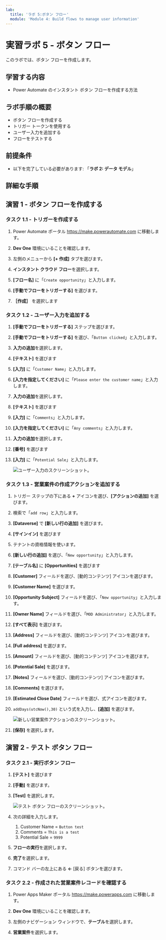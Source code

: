 ```yaml
---
lab:
  title: 'ラボ 5:ボタン フロー'
  module: 'Module 4: Build flows to manage user information'
---
```


# 実習ラボ 5 - ボタン フロー

このラボでは、ボタン フローを作成します。

## 学習する内容

- Power Automate のインスタント ボタン フローを作成する方法

## ラボ手順の概要

- ボタン フローを作成する
- トリガー トークンを使用する
- ユーザー入力を追加する
- フローをテストする
  
## 前提条件

- 以下を完了している必要があります: 「**ラボ 2: データ モデル**」

## 詳細な手順

## 演習 1 - ボタン フローを作成する

### タスク 1.1 - トリガーを作成する

1. Power Automate ポータル <https://make.powerautomate.com> に移動します。

1. **Dev One** 環境にいることを確認します。

1. 左側のメニューから **[+ 作成]** タブを選びます。

1. **インスタント クラウド フロー**を選択します。

1. **[フロー名]** に「`Create opportunity`」と入力します。

1. **[手動でフローをトリガーする]** を選びます。

1. **［作成］** を選択します

### タスク 1.2 - ユーザー入力を追加する

1. **[手動でフローをトリガーする]** ステップを選びます。

1. **[手動でフローをトリガーする]** を選び、「`Button clicked`」と入力します。

1. **入力の追加**を選択します。

1. **[テキスト]** を選びます

1. **[入力]** に「`Customer Name`」と入力します。

1. **[入力を指定してください]** に「`Please enter the customer name`」と入力します。

1. **入力の追加**を選択します。

1. **[テキスト]** を選びます

1. **[入力]** に「`Comments`」と入力します。

1. **[入力を指定してください]** に「`Any comments`」と入力します。

1. **入力の追加**を選択します。

1. **[番号]** を選びます

1. **[入力]** に「`Potential Sale`」と入力します。

    ![ユーザー入力のスクリーンショット。](../media/user-input.png)

### タスク 1.3 - 営業案件の作成アクションを追加する

1. トリガー ステップの下にある **+** アイコンを選び、**[アクションの追加]** を選びます。

1. 検索で「`add row`」と入力します。

1. **[Dataverse]** で **[新しい行の追加]** を選びます。

1. **[サインイン]** を選びます

1. テナントの資格情報を使います。

1. **[新しい行の追加]** を選び、「`New opportunity`」と入力します。

1. **[テーブル名]** に **[Opportunities]** を選びます

1. **[Customer]** フィールドを選び、[動的コンテンツ] アイコンを選びます。

1. **[Customer Name]** を選びます。

1. **[Opportunity Subject]** フィールドを選び、「`New opportunity`」と入力します。

1. **[Owner Name]** フィールドを選び、「`MOD Administrator`」と入力します。

1. **[すべて表示]** を選びます。

1. **[Address]** フィールドを選び、[動的コンテンツ] アイコンを選びます。

1. **[Full address]** を選びます。

1. **[Amount]** フィールドを選び、[動的コンテンツ] アイコンを選びます。

1. **[Potential Sale]** を選びます。

1. **[Notes]** フィールドを選び、[動的コンテンツ] アイコンを選びます。

1. **[Comments]** を選びます。

1. **[Estimated Close Date]** フィールドを選び、式アイコンを選びます。

1. `addDays(utcNow(),30)` という式を入力し、**[追加]** を選びます。

    ![新しい営業案件アクションのスクリーンショット。](../media/new-opportunity-action.png)

1. **[保存]** を選択します。

## 演習 2 - テスト ボタン フロー

### タスク 2.1 - 実行ボタン フロー

1. **[テスト]** を選びます

1. **[手動]** を選びます。

1. **[Test]** を選択します。

    ![テスト ボタン フローのスクリーンショット。](../media/user-input-test.png)

1. 次の詳細を入力します。

   1. Customer Name = `Button test`
   1. Comments = `This is a test`
   1. Potential Sale = `9999`

1. **フローの実行**を選択します。

1. **完了**を選択します。

1. コマンド バーの左上にある **<-** [戻る] ボタンを選びます。

### タスク 2.2 - 作成された営業案件レコードを確認する

1. Power Apps Maker ポータル <https://make.powerapps.com> に移動します。

1. **Dev One** 環境にいることを確認します。

1. 左側のナビゲーション ウィンドウで、**テーブル**を選択します。

1. **営業案件**を選択します。
